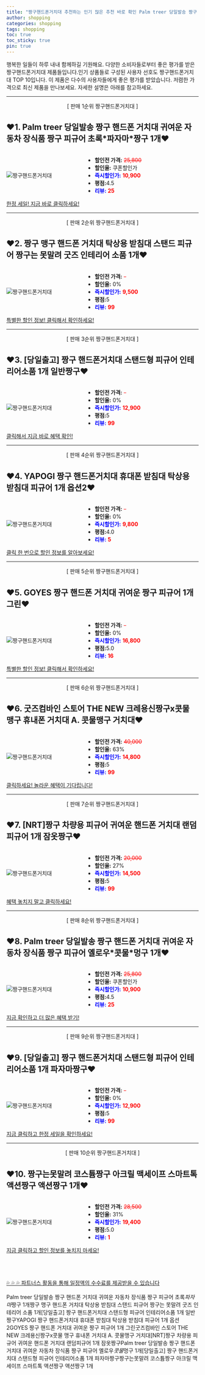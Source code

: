 ```yaml
---
title: "짱구핸드폰거치대 추천하는 인기 많은 추천 바로 확인 Palm treer 당일발송 짱구 핸드폰"
author: shopping
categories: shopping
tags: shopping
toc: true
toc_sticky: true
pin: true
---
```

행복한 일들이 하루 내내 함께하길 기원해요. 다양한 소비자들로부터 좋은 평가를 받은 짱구핸드폰거치대 제품들입니다.인기 상품들로 구성된 사용자 선호도 짱구핸드폰거치대 TOP 10입니다. 이 제품은 다수의 사용자들에게 좋은 평가를 받았습니다. 저렴한 가격으로 최신 제품을 만나보세요. 자세한 설명은 아래를 참고하세요.

---
<p class="toplist" style="margin: 0 auto; display: block; width: fit-content;">[ 판매 1순위 짱구핸드폰거치대 ]</p>

<h2><strong>❤️1. Palm treer 당일발송 짱구 핸드폰 거치대 귀여운 자동차 장식품 짱구 피규어 초록*파자마*짱구 1개❤️</strong></h2>

<div style="display: flex; align-items: center;">
    <div style="flex: 0.4;">
        <img src="https://thumbnail9.coupangcdn.com/thumbnails/remote/230x230ex/image/vendor_inventory/42c0/459cd1dec24c1a292b200889ac5a4e7957ac91f8eb5f24fff94e6c140070.png" alt="짱구핸드폰거치대" style="max-width: 100%;">
    </div>
    <div style="flex: 0.6; margin-left: 10px;">
        <ul>
            <li><strong>할인전 가격:</strong> <del style="color: red;">25,800</del></li>
            <li><strong>할인율:</strong> 쿠폰할인가</li>
            <li><span style='color:blue'><strong>즉시할인가:</strong></span> <span style='color:red'><strong>10,900</strong></span></li>
            <li><strong>평점:</strong>4.5</li>
            <li><span style='color:blue'><strong>리뷰:</strong></span> <span style='color:red'><strong>25</strong></span></li>
        </ul>
    </div>
</div>
<div class="center">
    <a href="https://William4Davisa.github.io?lptag=AF9450613&subid=githubio&pageKey=8059833133&traceid=V0-153&itemId=22636376379&vendorItemId=89677435384" class="myButton">
        한정 세일! 지금 바로 클릭하세요!
    </a>
</div>


---
<p class="toplist" style="margin: 0 auto; display: block; width: fit-content;">[ 판매 2순위 짱구핸드폰거치대 ]</p>

<h2><strong>❤️2. 짱구 맹구 핸드폰 거치대 탁상용 받침대 스탠드 피규어 짱구는 못말려 굿즈 인테리어 소품 1개❤️</strong></h2>

<div style="display: flex; align-items: center;">
    <div style="flex: 0.4;">
        <img src="https://thumbnail8.coupangcdn.com/thumbnails/remote/230x230ex/image/vendor_inventory/ba26/a77d216a166c7e3a432595f195b4327293181d1ac36beaac64cb6fb558be.jpg" alt="짱구핸드폰거치대" style="max-width: 100%;">
    </div>
    <div style="flex: 0.6; margin-left: 10px;">
        <ul>
            <li><strong>할인전 가격:</strong> <del style="color: red;">-</del></li>
            <li><strong>할인율:</strong> 0%</li>
            <li><span style='color:blue'><strong>즉시할인가:</strong></span> <span style='color:red'><strong>9,500</strong></span></li>
            <li><strong>평점:</strong>5</li>
            <li><span style='color:blue'><strong>리뷰:</strong></span> <span style='color:red'><strong>99</strong></span></li>
        </ul>
    </div>
</div>
<div class="center">
    <a href="https://William4Davisa.github.io?lptag=AF9450613&subid=githubio&pageKey=8191845158&traceid=V0-153&itemId=23446735924&vendorItemId=90473518238" class="myButton">
        특별한 할인 정보! 클릭해서 확인하세요!
    </a>
</div>


---
<p class="toplist" style="margin: 0 auto; display: block; width: fit-content;">[ 판매 3순위 짱구핸드폰거치대 ]</p>

<h2><strong>❤️3. [당일출고] 짱구 핸드폰거치대 스탠드형 피규어 인테리어소품 1개 일반짱구❤️</strong></h2>

<div style="display: flex; align-items: center;">
    <div style="flex: 0.4;">
        <img src="https://thumbnail8.coupangcdn.com/thumbnails/remote/230x230ex/image/vendor_inventory/3805/0e13cb421cea0ffec2adcf71442bbf19f07e6ee1d853487711a47162e45b.jpg" alt="짱구핸드폰거치대" style="max-width: 100%;">
    </div>
    <div style="flex: 0.6; margin-left: 10px;">
        <ul>
            <li><strong>할인전 가격:</strong> <del style="color: red;">-</del></li>
            <li><strong>할인율:</strong> 0%</li>
            <li><span style='color:blue'><strong>즉시할인가:</strong></span> <span style='color:red'><strong>12,900</strong></span></li>
            <li><strong>평점:</strong>5</li>
            <li><span style='color:blue'><strong>리뷰:</strong></span> <span style='color:red'><strong>99</strong></span></li>
        </ul>
    </div>
</div>
<div class="center">
    <a href="https://William4Davisa.github.io?lptag=AF9450613&subid=githubio&pageKey=8226684695&traceid=V0-153&itemId=23663682259&vendorItemId=90688990760" class="myButton">
        클릭해서 지금 바로 혜택 확인!
    </a>
</div>


---
<p class="toplist" style="margin: 0 auto; display: block; width: fit-content;">[ 판매 4순위 짱구핸드폰거치대 ]</p>

<h2><strong>❤️4. YAPOGI 짱구 핸드폰거치대 휴대폰 받침대 탁상용 받침대 피규어 1개 옵션2❤️</strong></h2>

<div style="display: flex; align-items: center;">
    <div style="flex: 0.4;">
        <img src="https://thumbnail9.coupangcdn.com/thumbnails/remote/230x230ex/image/vendor_inventory/83a6/025f84e825a3e4701f76cabcd1c10601af0213388070d4d53629649782d2.jpg" alt="짱구핸드폰거치대" style="max-width: 100%;">
    </div>
    <div style="flex: 0.6; margin-left: 10px;">
        <ul>
            <li><strong>할인전 가격:</strong> <del style="color: red;">-</del></li>
            <li><strong>할인율:</strong> 0%</li>
            <li><span style='color:blue'><strong>즉시할인가:</strong></span> <span style='color:red'><strong>9,800</strong></span></li>
            <li><strong>평점:</strong>4.0</li>
            <li><span style='color:blue'><strong>리뷰:</strong></span> <span style='color:red'><strong>5</strong></span></li>
        </ul>
    </div>
</div>
<div class="center">
    <a href="https://William4Davisa.github.io?lptag=AF9450613&subid=githubio&pageKey=8144666598&traceid=V0-153&itemId=23154120623&vendorItemId=90767615423" class="myButton">
        클릭 한 번으로 할인 정보를 알아보세요!
    </a>
</div>


---
<p class="toplist" style="margin: 0 auto; display: block; width: fit-content;">[ 판매 5순위 짱구핸드폰거치대 ]</p>

<h2><strong>❤️5. GOYES 짱구 핸드폰 거치대 귀여운 짱구 피규어 1개 그린❤️</strong></h2>

<div style="display: flex; align-items: center;">
    <div style="flex: 0.4;">
        <img src="https://thumbnail8.coupangcdn.com/thumbnails/remote/230x230ex/image/vendor_inventory/c3a4/1fecaa3513bd063bca05cfd53cc0ecd02c50fd6b6e3b13a2a8e996fcaed7.jpg" alt="짱구핸드폰거치대" style="max-width: 100%;">
    </div>
    <div style="flex: 0.6; margin-left: 10px;">
        <ul>
            <li><strong>할인전 가격:</strong> <del style="color: red;">-</del></li>
            <li><strong>할인율:</strong> 0%</li>
            <li><span style='color:blue'><strong>즉시할인가:</strong></span> <span style='color:red'><strong>16,800</strong></span></li>
            <li><strong>평점:</strong>5.0</li>
            <li><span style='color:blue'><strong>리뷰:</strong></span> <span style='color:red'><strong>16</strong></span></li>
        </ul>
    </div>
</div>
<div class="center">
    <a href="https://William4Davisa.github.io?lptag=AF9450613&subid=githubio&pageKey=8005833093&traceid=V0-153&itemId=22315341988&vendorItemId=90098682247" class="myButton">
        특별한 할인 정보! 클릭해서 확인하세요!
    </a>
</div>


---
<p class="toplist" style="margin: 0 auto; display: block; width: fit-content;">[ 판매 6순위 짱구핸드폰거치대 ]</p>

<h2><strong>❤️6. 굿즈컴바인 스토어 THE NEW 크레용신짱구x콧물 맹구 휴내폰 거치대 A. 콧물맹구 거치대❤️</strong></h2>

<div style="display: flex; align-items: center;">
    <div style="flex: 0.4;">
        <img src="https://thumbnail7.coupangcdn.com/thumbnails/remote/230x230ex/image/vendor_inventory/c88a/7f434ae564ae12b7d3374c636d67c70f4d40b77ab08cd25e0845c6caf214.jpg" alt="짱구핸드폰거치대" style="max-width: 100%;">
    </div>
    <div style="flex: 0.6; margin-left: 10px;">
        <ul>
            <li><strong>할인전 가격:</strong> <del style="color: red;">40,000</del></li>
            <li><strong>할인율:</strong> 63%</li>
            <li><span style='color:blue'><strong>즉시할인가:</strong></span> <span style='color:red'><strong>14,800</strong></span></li>
            <li><strong>평점:</strong>5</li>
            <li><span style='color:blue'><strong>리뷰:</strong></span> <span style='color:red'><strong>99</strong></span></li>
        </ul>
    </div>
</div>
<div class="center">
    <a href="https://William4Davisa.github.io?lptag=AF9450613&subid=githubio&pageKey=8187644826&traceid=V0-153&itemId=23418091589&vendorItemId=90445132583" class="myButton">
        클릭하세요! 놀라운 혜택이 기다립니다!
    </a>
</div>


---
<p class="toplist" style="margin: 0 auto; display: block; width: fit-content;">[ 판매 7순위 짱구핸드폰거치대 ]</p>

<h2><strong>❤️7. [NRT]짱구 차량용 피규어 귀여운 핸드폰 거치대 랜덤피규어 1개 잠옷짱구❤️</strong></h2>

<div style="display: flex; align-items: center;">
    <div style="flex: 0.4;">
        <img src="https://thumbnail10.coupangcdn.com/thumbnails/remote/230x230ex/image/vendor_inventory/d582/9e75d4c3bf853536d69f421d90003c88da4eb85871374a74b2efb73f801c.png" alt="짱구핸드폰거치대" style="max-width: 100%;">
    </div>
    <div style="flex: 0.6; margin-left: 10px;">
        <ul>
            <li><strong>할인전 가격:</strong> <del style="color: red;">20,000</del></li>
            <li><strong>할인율:</strong> 27%</li>
            <li><span style='color:blue'><strong>즉시할인가:</strong></span> <span style='color:red'><strong>14,500</strong></span></li>
            <li><strong>평점:</strong>5</li>
            <li><span style='color:blue'><strong>리뷰:</strong></span> <span style='color:red'><strong>99</strong></span></li>
        </ul>
    </div>
</div>
<div class="center">
    <a href="https://William4Davisa.github.io?lptag=AF9450613&subid=githubio&pageKey=8212060304&traceid=V0-153&itemId=23574069869&vendorItemId=90599989205" class="myButton">
        혜택 놓치지 말고 클릭하세요!
    </a>
</div>


---
<p class="toplist" style="margin: 0 auto; display: block; width: fit-content;">[ 판매 8순위 짱구핸드폰거치대 ]</p>

<h2><strong>❤️8. Palm treer 당일발송 짱구 핸드폰 거치대 귀여운 자동차 장식품 짱구 피규어 옐로우*콧물*멍구 1개❤️</strong></h2>

<div style="display: flex; align-items: center;">
    <div style="flex: 0.4;">
        <img src="https://thumbnail7.coupangcdn.com/thumbnails/remote/230x230ex/image/vendor_inventory/a6e4/1b9c5c3c0e24a214513f02b9d74d2898c591f61b361dcb985947eb3e6eaa.png" alt="짱구핸드폰거치대" style="max-width: 100%;">
    </div>
    <div style="flex: 0.6; margin-left: 10px;">
        <ul>
            <li><strong>할인전 가격:</strong> <del style="color: red;">25,800</del></li>
            <li><strong>할인율:</strong> 쿠폰할인가</li>
            <li><span style='color:blue'><strong>즉시할인가:</strong></span> <span style='color:red'><strong>10,900</strong></span></li>
            <li><strong>평점:</strong>4.5</li>
            <li><span style='color:blue'><strong>리뷰:</strong></span> <span style='color:red'><strong>25</strong></span></li>
        </ul>
    </div>
</div>
<div class="center">
    <a href="https://William4Davisa.github.io?lptag=AF9450613&subid=githubio&pageKey=8059833133&traceid=V0-153&itemId=23126900670&vendorItemId=90159944072" class="myButton">
        지금 확인하고 더 많은 혜택 받기!
    </a>
</div>


---
<p class="toplist" style="margin: 0 auto; display: block; width: fit-content;">[ 판매 9순위 짱구핸드폰거치대 ]</p>

<h2><strong>❤️9. [당일출고] 짱구 핸드폰거치대 스탠드형 피규어 인테리어소품 1개 파자마짱구❤️</strong></h2>

<div style="display: flex; align-items: center;">
    <div style="flex: 0.4;">
        <img src="https://thumbnail8.coupangcdn.com/thumbnails/remote/230x230ex/image/vendor_inventory/3a45/d9a345f61e646ccb9f98b7988bd10e670038d3186cc0850c2c29ac0ec280.jpg" alt="짱구핸드폰거치대" style="max-width: 100%;">
    </div>
    <div style="flex: 0.6; margin-left: 10px;">
        <ul>
            <li><strong>할인전 가격:</strong> <del style="color: red;">-</del></li>
            <li><strong>할인율:</strong> 0%</li>
            <li><span style='color:blue'><strong>즉시할인가:</strong></span> <span style='color:red'><strong>12,900</strong></span></li>
            <li><strong>평점:</strong>5</li>
            <li><span style='color:blue'><strong>리뷰:</strong></span> <span style='color:red'><strong>99</strong></span></li>
        </ul>
    </div>
</div>
<div class="center">
    <a href="https://William4Davisa.github.io?lptag=AF9450613&subid=githubio&pageKey=8226684695&traceid=V0-153&itemId=23663682261&vendorItemId=90688990773" class="myButton">
        지금 클릭하고 한정 세일을 확인하세요!
    </a>
</div>


---
<p class="toplist" style="margin: 0 auto; display: block; width: fit-content;">[ 판매 10순위 짱구핸드폰거치대 ]</p>

<h2><strong>❤️10. 짱구는못말려 코스튬짱구 아크릴 맥세이프 스마트톡 액션짱구 액션짱구 1개❤️</strong></h2>

<div style="display: flex; align-items: center;">
    <div style="flex: 0.4;">
        <img src="https://thumbnail6.coupangcdn.com/thumbnails/remote/230x230ex/image/retail/images/2024/05/25/12/7/8c68d25e-63fa-4d3c-82ac-345b075b37bc.jpg" alt="짱구핸드폰거치대" style="max-width: 100%;">
    </div>
    <div style="flex: 0.6; margin-left: 10px;">
        <ul>
            <li><strong>할인전 가격:</strong> <del style="color: red;">28,500</del></li>
            <li><strong>할인율:</strong> 31%</li>
            <li><span style='color:blue'><strong>즉시할인가:</strong></span> <span style='color:red'><strong>19,400</strong></span></li>
            <li><strong>평점:</strong>5.0</li>
            <li><span style='color:blue'><strong>리뷰:</strong></span> <span style='color:red'><strong>1</strong></span></li>
        </ul>
    </div>
</div>
<div class="center">
    <a href="https://William4Davisa.github.io?lptag=AF9450613&subid=githubio&pageKey=8106597834&traceid=V0-153&itemId=22948512808&vendorItemId=90097402931" class="myButton">
        지금 클릭하고 할인 정보를 놓치지 마세요!
    </a>
</div>

<br><br><br>[💦 💦 💦 파트너스 활동을 통해 일정액의 수수료를 제공받을 수 있습니다](https://link.coupang.com/a/bcpT2c)<br><br>Palm treer 당일발송 짱구 핸드폰 거치대 귀여운 자동차 장식품 짱구 피규어 초록*파자마*짱구 1개짱구 맹구 핸드폰 거치대 탁상용 받침대 스탠드 피규어 짱구는 못말려 굿즈 인테리어 소품 1개[당일출고] 짱구 핸드폰거치대 스탠드형 피규어 인테리어소품 1개 일반짱구YAPOGI 짱구 핸드폰거치대 휴대폰 받침대 탁상용 받침대 피규어 1개 옵션2GOYES 짱구 핸드폰 거치대 귀여운 짱구 피규어 1개 그린굿즈컴바인 스토어 THE NEW 크레용신짱구x콧물 맹구 휴내폰 거치대 A. 콧물맹구 거치대[NRT]짱구 차량용 피규어 귀여운 핸드폰 거치대 랜덤피규어 1개 잠옷짱구Palm treer 당일발송 짱구 핸드폰 거치대 귀여운 자동차 장식품 짱구 피규어 옐로우*콧물*멍구 1개[당일출고] 짱구 핸드폰거치대 스탠드형 피규어 인테리어소품 1개 파자마짱구짱구는못말려 코스튬짱구 아크릴 맥세이프 스마트톡 액션짱구 액션짱구 1개